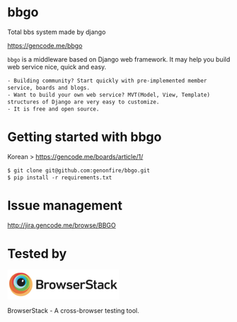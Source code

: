 # bbgo
Total bbs system made by django

https://gencode.me/bbgo


`bbgo` is a middleware based on Django web framework. It may help you build web service nice, quick and easy.

    - Building community? Start quickly with pre-implemented member service, boards and blogs.
    - Want to build your own web service? MVT(Model, View, Template) structures of Django are very easy to customize.
    - It is free and open source.

# Getting started with bbgo
Korean > https://gencode.me/boards/article/1/

    $ git clone git@github.com:genonfire/bbgo.git
    $ pip install -r requirements.txt


# Issue management
http://jira.gencode.me/browse/BBGO


# Tested by
<a href="https://www.browserstack.com/">
<img src="./docs/browserstack.png" width="50%">
</a>

BrowserStack - A cross-browser testing tool.
